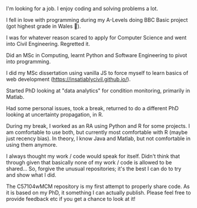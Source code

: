 I'm looking for a job. I enjoy coding and solving problems a lot.

I fell in love with programming during my A-Levels doing BBC Basic project (got highest grade in Wales 👀).

I was for whatever reason scared to apply for Computer Science and went into Civil Engineering. Regretted it.

Did an MSc in Computing, learnt Python and Software Engineering to pivot into programming.

I did my MSc dissertation using vanilla JS to force myself to learn basics of web development (https://insatiablycivil.github.io/).

Started PhD looking at "data analytics" for condition monitoring, primarily in Matlab.

Had some personal issues, took a break, returned to do a different PhD looking at uncertainty propagation, in R.

During my break, I worked as an RA using Python and R for some projects.
I am comfortable to use both, but currently most comfortable with R (maybe just recency bias).
In theory, I know Java and Matlab, but not comfortable in using them anymore.

I always thought my work / code would speak for itself. 
Didn't think that through given that basically none of my work / code is allowed to be shared...
So, forgive the unusual repositories; it's the best I can do to try and show what I did. 

The C57104wMCM repository is my first attempt to properly share code. As it is based on my PhD, it something I can actually publish. Please feel free to provide feedback etc if you get a chance to look at it!
